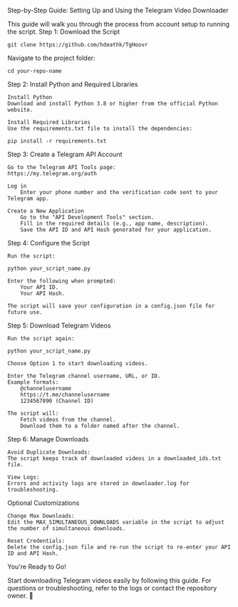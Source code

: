 Step-by-Step Guide: Setting Up and Using the Telegram Video Downloader

This guide will walk you through the process from account setup to running the script.
Step 1: Download the Script

    git clone https://github.com/hdeathk/TgHoovr

Navigate to the project folder:

    cd your-repo-name

Step 2: Install Python and Required Libraries

    Install Python
    Download and install Python 3.8 or higher from the official Python website.

    Install Required Libraries
    Use the requirements.txt file to install the dependencies:

    pip install -r requirements.txt

Step 3: Create a Telegram API Account

    Go to the Telegram API Tools page:
    https://my.telegram.org/auth

    Log in
        Enter your phone number and the verification code sent to your Telegram app.

    Create a New Application
        Go to the "API Development Tools" section.
        Fill in the required details (e.g., app name, description).
        Save the API ID and API Hash generated for your application.

Step 4: Configure the Script

    Run the script:

    python your_script_name.py

    Enter the following when prompted:
        Your API ID.
        Your API Hash.

    The script will save your configuration in a config.json file for future use.

Step 5: Download Telegram Videos

    Run the script again:

    python your_script_name.py

    Choose Option 1 to start downloading videos.

    Enter the Telegram channel username, URL, or ID.
    Example formats:
        @channelusername
        https://t.me/channelusername
        1234567890 (Channel ID)

    The script will:
        Fetch videos from the channel.
        Download them to a folder named after the channel.

Step 6: Manage Downloads

    Avoid Duplicate Downloads:
    The script keeps track of downloaded videos in a downloaded_ids.txt file.

    View Logs:
    Errors and activity logs are stored in downloader.log for troubleshooting.

Optional Customizations

    Change Max Downloads:
    Edit the MAX_SIMULTANEOUS_DOWNLOADS variable in the script to adjust the number of simultaneous downloads.

    Reset Credentials:
    Delete the config.json file and re-run the script to re-enter your API ID and API Hash.

You're Ready to Go!

Start downloading Telegram videos easily by following this guide. For questions or troubleshooting, refer to the logs or contact the repository owner. 🎉
